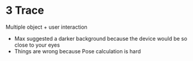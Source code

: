 # 3 Trace

Multiple object + user interaction

* Max suggested a darker background because the device would be so close to your eyes
* Things are wrong because Pose calculation is hard
